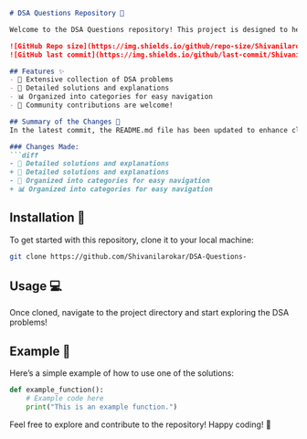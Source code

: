 ```markdown
# DSA Questions Repository 📖

Welcome to the DSA Questions repository! This project is designed to help you sharpen your data structures and algorithms skills through a comprehensive collection of problems and solutions.

![GitHub Repo size](https://img.shields.io/github/repo-size/Shivanilarokar/DSA-Questions-) 
![GitHub last commit](https://img.shields.io/github/last-commit/Shivanilarokar/DSA-Questions-)

## Features ✨
- 📖 Extensive collection of DSA problems
- 🤖 Detailed solutions and explanations
- 📊 Organized into categories for easy navigation
- 🙌 Community contributions are welcome!

## Summary of the Changes 📝
In the latest commit, the README.md file has been updated to enhance clarity and improve the presentation of features. The following changes were made:

### Changes Made:
```diff
- 📖 Detailed solutions and explanations
+ 🤖 Detailed solutions and explanations
- 📖 Organized into categories for easy navigation
+ 📊 Organized into categories for easy navigation
```

## Installation 🚀
To get started with this repository, clone it to your local machine:
```bash
git clone https://github.com/Shivanilarokar/DSA-Questions-
```

## Usage 💻
Once cloned, navigate to the project directory and start exploring the DSA problems!

## Example 📝
Here’s a simple example of how to use one of the solutions:
```python
def example_function():
    # Example code here
    print("This is an example function.")
```

Feel free to explore and contribute to the repository! Happy coding! 🚀
```